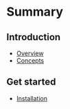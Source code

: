 # Summary

## Introduction

* [Overview](README.md)
* [Concepts](terminology.md)

## Get started

* [Installation](installation.md)

